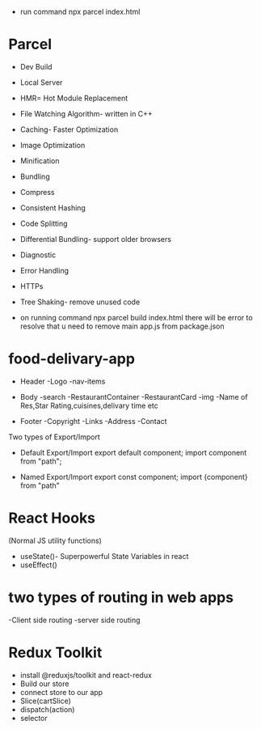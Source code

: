 

- run command npx parcel index.html
# Parcel

- Dev Build
- Local Server
-  HMR= Hot Module Replacement
- File Watching Algorithm- written in C++
- Caching- Faster Optimization
- Image Optimization
- Minification
- Bundling
- Compress
- Consistent Hashing
- Code Splitting
- Differential Bundling- support older browsers
- Diagnostic
- Error Handling
- HTTPs
- Tree Shaking- remove unused code


- on running command npx parcel build index.html there will be error to resolve that u need to remove main app.js from package.json 

# food-delivary-app 
* Header
  -Logo
  -nav-items

* Body
  -search
  -RestaurantContainer
    -RestaurantCard
     -img
     -Name of Res,Star Rating,cuisines,delivary time etc
* Footer
  -Copyright
  -Links
  -Address
  -Contact
 
 Two types of Export/Import

 - Default Export/Import
 export default component;
 import component from "path";

 - Named Export/Import
 export const component;
 import {component} from "path"

 # React Hooks
 (Normal JS utility functions)
 - useState()- Superpowerful State Variables in react
 - useEffect()
# two types of routing in web apps
-Client side routing
-server side routing

# Redux Toolkit
- install @reduxjs/toolkit and react-redux
- Build our store
- connect store to our app
- Slice(cartSlice)
- dispatch(action)
- selector

 
